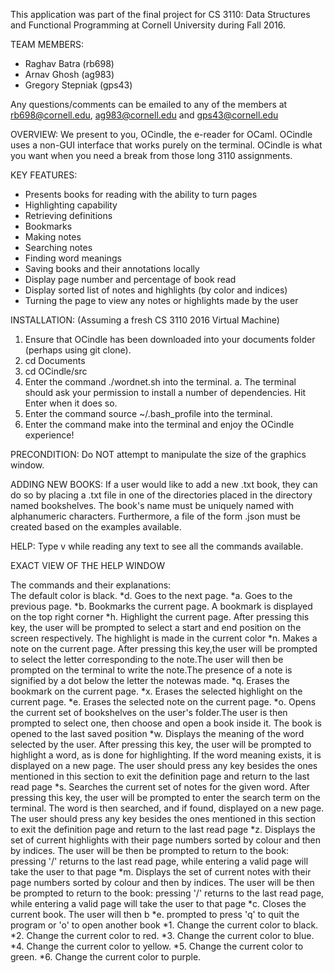 This application was part of the final project for CS 3110: Data Structures and Functional Programming at Cornell University during Fall 2016. 

TEAM MEMBERS:
- Raghav Batra (rb698)
- Arnav Ghosh (ag983)
- Gregory Stepniak (gps43)

Any questions/comments can be emailed to any of the members at rb698@cornell.edu, ag983@cornell.edu and gps43@cornell.edu

OVERVIEW:
We present to you, OCindle, the e-reader for OCaml. 
OCindle uses a non-GUI interface that works purely on the terminal. 
OCindle is what you want when you need a break from those long 3110 assignments.

KEY FEATURES:
- Presents books for reading with the ability to turn pages
- Highlighting capability
- Retrieving definitions
- Bookmarks
- Making notes
- Searching notes
- Finding word meanings
- Saving books and their annotations locally
- Display page number and percentage of book read
- Display sorted list of notes and highlights (by color and indices)
- Turning the page to view any notes or highlights made by the user

INSTALLATION:
(Assuming a fresh CS 3110 2016 Virtual Machine)
1. Ensure that OCindle has been downloaded into your documents folder (perhaps using git clone).
2. cd Documents
3. cd OCindle/src
4. Enter the command ./wordnet.sh into the terminal.
   a. The terminal should ask your permission to install a number of dependencies.
      Hit Enter when it does so.
5. Enter the command source ~/.bash_profile into the terminal.
6. Enter the command make into the terminal and enjoy the OCindle experience!

PRECONDITION: Do NOT attempt to manipulate the size of the graphics window.

ADDING NEW BOOKS: 
If a user would like to add a new .txt book, they can do so
by placing a .txt file in one of the directories placed in the directory named bookshelves.
The book's name <bookname> must be uniquely named with alphanumeric characters.
Furthermore, a file of the form <bookname>.json must be created based on the examples
available.

HELP: Type v while reading any text to see all the commands available. 

EXACT VIEW OF THE HELP WINDOW

The commands and their explanations:  
The default color is black. 
 *d. Goes to the next page.
 *a. Goes to the previous page. 
 *b. Bookmarks the current page. A bookmark is displayed on the top right corner 
 *h. Highlight the current page. After pressing this key, the user will be prompted to select a start and end position on the screen respectively. The highlight is made in the current color 
 *n. Makes a note on the current page. After pressing this key,the user will be prompted to select the letter corresponding to the note.The user will then be prompted on the terminal to write the note.The presence of a note is signified by a dot below the letter the notewas made. 
 *q. Erases the bookmark on the current page. 
 *x. Erases the selected highlight on the current page. 
 *e. Erases the selected note on the current page. 
 *o. Opens the current set of bookshelves on the user's folder.The user is then prompted to select one, then choose and open a book inside it. The book is opened to the last saved position 
 *w. Displays the meaning of the word selected by the user. After pressing this key, the user will be prompted to highlight a word, as is done for highlighting. If the word meaning exists, it is displayed on a new page. The user should press any key besides the ones mentioned in this section to exit the definition page and return to the last read page 
 *s. Searches the current set of notes for the given word. After pressing this key, the user will be prompted to enter the search term on the terminal. The word is then searched, and if found, displayed on a new page. The user should press any key besides the ones mentioned in this section to exit the definition page and return to the last read page 
 *z. Displays the set of current highlights with their page numbers sorted by colour and then by indices. The user will be then be prompted to return to the book: pressing '/' returns to the last read page, while entering a valid page will take the user to that page
 *m. Displays the set of current notes with their page numbers sorted by colour and then by indices. The user will be then be prompted to return to the book: pressing '/' returns to the last read page, while entering a valid page will take the user to that page
 *c. Closes the current book. The user will then b
 *e. prompted to press 'q' to quit the program or 'o' to open another book
 *1. Change the current color to black. 
 *2. Change the current color to red. 
 *3. Change the current color to blue. 
 *4. Change the current color to yellow. 
 *5. Change the current color to green. 
 *6. Change the current color to purple. 

